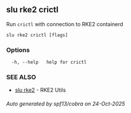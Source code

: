 ## slu rke2 crictl

Run `crictl` with connection to RKE2 containerd

```
slu rke2 crictl [flags]
```

### Options

```
  -h, --help   help for crictl
```

### SEE ALSO

* [slu rke2](slu_rke2.md)	 - RKE2 Utils

###### Auto generated by spf13/cobra on 24-Oct-2025

